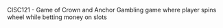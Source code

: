 CISC121 - Game of Crown and Anchor
Gambling game where player spins wheel while betting money on slots

